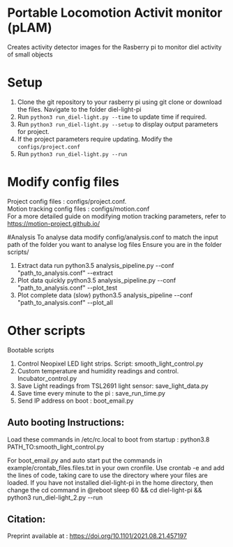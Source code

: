 
# Portable Locomotion Activit monitor (pLAM)
Creates activity detector images for the Rasberry pi to monitor diel activity of small objects
# Setup
1. Clone the git repository to your rasberry pi using git clone or download the files.  Navigate to the folder diel-light-pi
2. Run `python3 run_diel-light.py --time` to update time if required.  
3. Run `python3 run_diel-light.py --setup` to display output parameters for project.   
4. If the project parameters require updating. Modify the `configs/project.conf`  
5. Run `python3 run_diel-light.py --run`

# Modify config files 
Project config files : configs/project.conf.  
Motion tracking config files : configs/motion.conf  
For a more detailed guide on modifying motion tracking parameters, refer to https://motion-project.github.io/

#Analysis
To analyse data modify config/analysis.conf to match the input path of the folder you want to analyse log files
Ensure you are in the folder scripts/
1. Extract data run python3.5 analysis_pipeline.py --conf "path_to_analysis.conf" --extract
2. Plot data quickly python3.5 analysis_pipeline.py --conf "path_to_analysis.conf" --plot_test
3. Plot complete data (slow) python3.5 analysis_pipeline --conf "path_to_analysis.conf" --plot_all


# Other scripts
Bootable scripts
1. Control Neopixel LED light strips. Script: smooth_light_control.py
2. Custom temperature and humidity readings and control. Incubator_control.py
3. Save Light readings from TSL2691 light sensor: save_light_data.py
4. Save time every minute to the pi : save_run_time.py
5. Send IP address on boot : boot_email.py

## Auto booting Instructions: 
Load these commands in /etc/rc.local to boot from startup : python3.8 PATH_TO:smooth_light_control.py
 
For boot_email.py and auto start put the commands in example/crontab_files.files.txt in your own cronfile.
Use crontab -e and add the lines of code, taking care to use the directory where your files are loaded. 
If you have not installed diel-light-pi in the home directory, then change the cd command in @reboot sleep 60 && cd diel-light-pi && python3 run_diel-light_2.py --run

## Citation: 
Preprint available at : https://doi.org/10.1101/2021.08.21.457197
